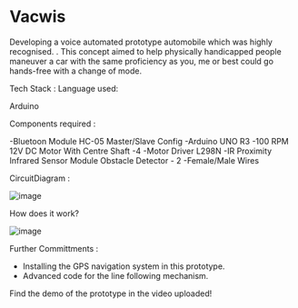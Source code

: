 # Vacwis
Developing a voice automated prototype automobile  which was highly recognised.
. This concept aimed to help physically handicapped people maneuver a car with the same proficiency as you, me or best could go hands-free with a change of mode.

Tech Stack :
Language used:

Arduino

Components required :

-Bluetoon Module HC-05 Master/Slave Config
-Arduino UNO R3
-100 RPM 12V DC Motor With Centre Shaft -4
-Motor Driver L298N
-IR Proximity Infrared Sensor Module Obstacle Detector - 2
-Female/Male Wires

CircuitDiagram : 

![image](https://user-images.githubusercontent.com/59911272/117238944-7003a780-ae4b-11eb-9bb9-1f760f146b49.png)


How does it work? 

![image](https://user-images.githubusercontent.com/59911272/117238714-0e433d80-ae4b-11eb-9c2f-cfefe8fd4557.png)

Further Committments : 

- Installing the GPS navigation system in this prototype.
- Advanced code for the line following mechanism.

Find the demo of the prototype in the video uploaded!

